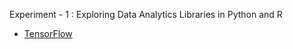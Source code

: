 Experiment - 1 : Exploring Data Analytics Libraries in Python and R
- [TensorFlow](https://colab.research.google.com/github/google/tf-quant-finance/blob/master/tf_quant_finance/examples/jupyter_notebooks/Introduction_to_TensorFlow_Part_1_-_Basics.ipynb#scrollTo=4lgGTx_ZhiEv)
